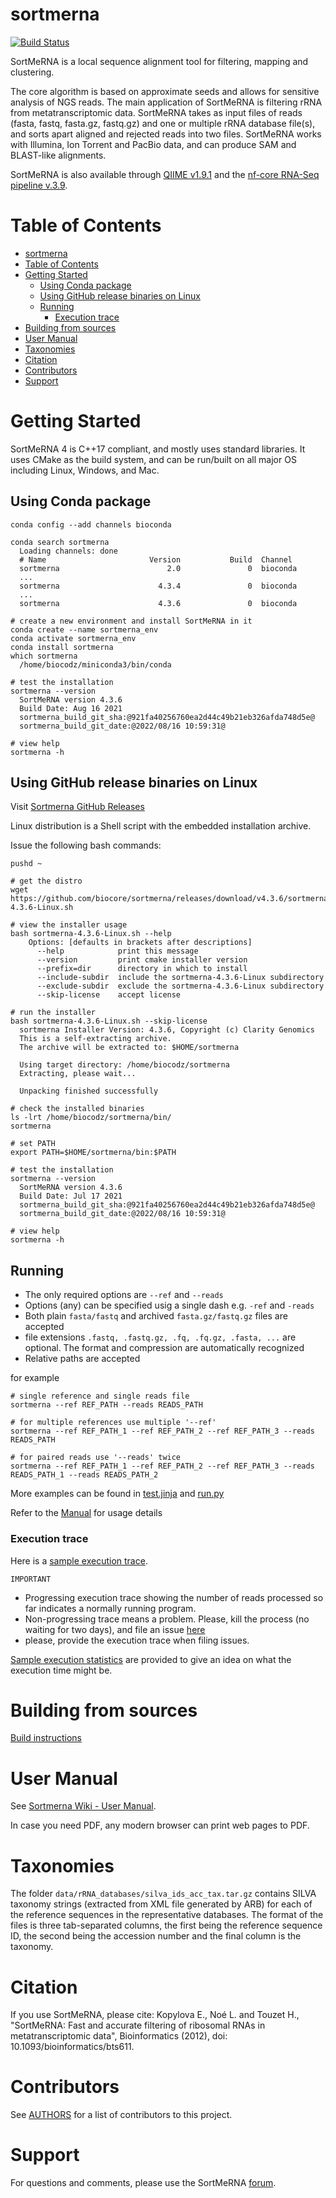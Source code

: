 # sortmerna

[![Build Status](https://travis-ci.org/biocore/sortmerna.png?branch=master)](https://travis-ci.org/biocore/sortmerna)

SortMeRNA is a local sequence alignment tool for filtering, mapping and clustering.

The core algorithm is based on approximate seeds and allows for sensitive analysis of NGS reads.
The main application of SortMeRNA is filtering rRNA from metatranscriptomic data.
SortMeRNA takes as input files of reads (fasta, fastq, fasta.gz, fastq.gz) and one or multiple
rRNA database file(s), and sorts apart aligned and rejected reads into two files. SortMeRNA works
with Illumina, Ion Torrent and PacBio data, and can produce SAM and BLAST-like alignments.

SortMeRNA is also available through [QIIME v1.9.1](http://qiime.org) and
the [nf-core RNA-Seq pipeline v.3.9](https://nf-co.re/rnaseq/3.9).

# Table of Contents

- [sortmerna](#sortmerna)
- [Table of Contents](#table-of-contents)
- [Getting Started](#getting-started)
  - [Using Conda package](#using-conda-package)
  - [Using GitHub release binaries on Linux](#using-github-release-binaries-on-linux)
  - [Running](#running)
    - [Execution trace](#execution-trace)
- [Building from sources](#building-from-sources)
- [User Manual](#user-manual)
- [Taxonomies](#taxonomies)
- [Citation](#citation)
- [Contributors](#contributors)
- [Support](#support)


# Getting Started

SortMeRNA 4 is C++17 compliant, and mostly uses standard libraries. It uses CMake as the build system, and can be run/built on all major OS including Linux, Windows, and Mac. 

## Using Conda package

```
conda config --add channels bioconda

conda search sortmerna
  Loading channels: done
  # Name                       Version           Build  Channel
  sortmerna                        2.0               0  bioconda
  ...
  sortmerna                      4.3.4               0  bioconda
  ...
  sortmerna                      4.3.6               0  bioconda

# create a new environment and install SortMeRNA in it
conda create --name sortmerna_env
conda activate sortmerna_env
conda install sortmerna
which sortmerna
  /home/biocodz/miniconda3/bin/conda

# test the installation
sortmerna --version
  SortMeRNA version 4.3.6
  Build Date: Aug 16 2021
  sortmerna_build_git_sha:@921fa40256760ea2d44c49b21eb326afda748d5e@
  sortmerna_build_git_date:@2022/08/16 10:59:31@

# view help
sortmerna -h
```

## Using GitHub release binaries on Linux

Visit [Sortmerna GitHub Releases](https://github.com/biocore/sortmerna/releases)

Linux distribution is a Shell script with the embedded installation archive.

Issue the following bash commands:

```
pushd ~

# get the distro
wget https://github.com/biocore/sortmerna/releases/download/v4.3.6/sortmerna-4.3.6-Linux.sh

# view the installer usage
bash sortmerna-4.3.6-Linux.sh --help
    Options: [defaults in brackets after descriptions]
      --help            print this message
      --version         print cmake installer version
      --prefix=dir      directory in which to install
      --include-subdir  include the sortmerna-4.3.6-Linux subdirectory
      --exclude-subdir  exclude the sortmerna-4.3.6-Linux subdirectory
      --skip-license    accept license

# run the installer
bash sortmerna-4.3.6-Linux.sh --skip-license
  sortmerna Installer Version: 4.3.6, Copyright (c) Clarity Genomics
  This is a self-extracting archive.
  The archive will be extracted to: $HOME/sortmerna
  
  Using target directory: /home/biocodz/sortmerna
  Extracting, please wait...
  
  Unpacking finished successfully

# check the installed binaries
ls -lrt /home/biocodz/sortmerna/bin/
sortmerna

# set PATH
export PATH=$HOME/sortmerna/bin:$PATH

# test the installation
sortmerna --version
  SortMeRNA version 4.3.6
  Build Date: Jul 17 2021
  sortmerna_build_git_sha:@921fa40256760ea2d44c49b21eb326afda748d5e@
  sortmerna_build_git_date:@2022/08/16 10:59:31@

# view help
sortmerna -h
```

## Running

* The only required options are `--ref` and `--reads`
* Options (any) can be specified usig a single dash e.g. `-ref` and `-reads`
* Both plain `fasta/fastq` and archived `fasta.gz/fastq.gz` files are accepted
* file extensions `.fastq, .fastq.gz, .fq, .fq.gz, .fasta, ...` are optional. The format and compression are automatically recognized
* Relative paths are accepted

for example

```
# single reference and single reads file
sortmerna --ref REF_PATH --reads READS_PATH

# for multiple references use multiple '--ref'
sortmerna --ref REF_PATH_1 --ref REF_PATH_2 --ref REF_PATH_3 --reads READS_PATH

# for paired reads use '--reads' twice
sortmerna --ref REF_PATH_1 --ref REF_PATH_2 --ref REF_PATH_3 --reads READS_PATH_1 --reads READS_PATH_2

```

More examples can be found in [test.jinja](https://github.com/biocore/sortmerna/blob/master/scripts/test.jinja) and [run.py](https://github.com/biocore/sortmerna/blob/master/scripts/run.py)

Refer to the [Manual](https://sortmerna.readthedocs.io/en/latest/) for usage details

### Execution trace

Here is a [sample execution trace](https://github.com/biocore/sortmerna/wiki/sample-execution-trace-v4.3.2).  

`IMPORTANT`
- Progressing execution trace showing the number of reads processed so far indicates a normally running program. 
- Non-progressing trace means a problem. Please, kill the process (no waiting for two days), and file an issue [here](https://github.com/biocore/sortmerna/issues)  
- please, provide the execution trace when filing issues.

[Sample execution statistics](https://github.com/biocore/sortmerna/wiki/sample-execution-statistics) are provided to give an idea on what the execution time might be.

# Building from sources

[Build instructions](https://github.com/biocore/sortmerna/blob/master/BUILD.md)

# User Manual

See [Sortmerna Wiki - User Manual](https://github.com/biocore/sortmerna/wiki/2.-User-manual-(todo)).

In case you need PDF, any modern browser can print web pages to PDF.

# Taxonomies

The folder `data/rRNA_databases/silva_ids_acc_tax.tar.gz` contains SILVA taxonomy strings (extracted from XML file generated by ARB)
for each of the reference sequences in the representative databases. The format of the files is three tab-separated columns,
the first being the reference sequence ID, the second being the accession number and the final column is the taxonomy.

# Citation

If you use SortMeRNA, please cite:
Kopylova E., Noé L. and Touzet H., "SortMeRNA: Fast and accurate filtering of ribosomal RNAs in metatranscriptomic data", Bioinformatics (2012), doi: 10.1093/bioinformatics/bts611.

# Contributors

See [AUTHORS](./AUTHORS) for a list of contributors to this project.

# Support

For questions and comments, please use the SortMeRNA [forum](https://groups.google.com/forum/#!forum/sortmerna).
	

